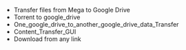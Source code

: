 - Transfer files from Mega to Google Drive
- Torrent to google_drive
- One_google_drive_to_another_google_drive_data_Transfer
- Content_Transfer_GUI
- Download from any link
